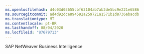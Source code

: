 ```yaml
---
ms.openlocfilehash: d4c03d03655cbf63104ab7ab2de5bc9e221e6586
ms.sourcegitcommit: ad4d92dce894592a259721a1571b1d8736abacdb
ms.translationtype: MT
ms.contentlocale: pt-BR
ms.lasthandoff: 08/04/2020
ms.locfileid: "87679713"
---
```

 SAP NetWeaver Business Intelligence 